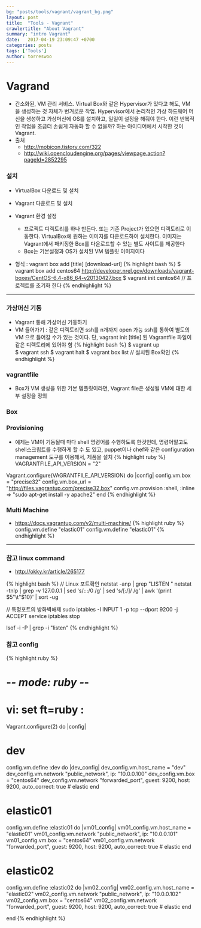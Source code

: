 ```yaml
---
bg: "posts/tools/vagrant/vagrant_bg.png"
layout: post
title:  "Tools - Vagrant"
crawlertitle: "About Vagrant"
summary: "intro Vagrant"
date:   2017-04-19 23:09:47 +0700
categories: posts
tags: ['Tools']
author: torreswoo
---
```


# Vagrand
- 간소화된, VM 관리 서비스. Virtual Box와 같은 Hypervisor가 있다고 해도, VM을 생성하는 것 자체가 번거로운 작업.
Hypervisor에서 논리적인 가상 하드웨어 머신을 생성하고 가상머신에 OS를 설치하고, 일일이 설정을 해줘야 한다. 이런 반복적인 작업을 조금더 손쉽게 자동화 할 수 없을까? 하는 아이디어에서 시작한 것이 Vagrant.
- 출처
  - http://mobicon.tistory.com/322
  - http://wiki.opencloudengine.org/pages/viewpage.action?pageId=2852295

### 설치
  - VirtualBox 다운로드 및 설치
  - Vagrant 다운로드 및 설치
  - Vagrant 환경 설정
    + 프로젝트 디렉토리를 하나 만든다. 또는 기존 Project가 있으면 디렉토리로 이동한다. VirtualBox에 원하는 이미지를 다운로드하여 설치한다. 이미지는 Vagrant에서 패키징한 Box를 다운로드할 수 있는 별도 사이트를 제공한다
    + Box는 기본설정과 OS가 설치된 VM 템플릿 이미지이다

- 형식 : vagrant box add [title] [download-url]
{% highlight bash %}
$ vagrant box add centos64 http://developer.nrel.gov/downloads/vagrant-boxes/CentOS-6.4-x86_64-v20130427.box
$ vagrant init centos64  // 프로젝트를 초기화 한다
{% endhighlight %}

---

### 가상머신 기동
- Vagrant 통해 가상머신 기동하기
- VM 들어가기 : 같은 디렉토리면 ssh를 n개까지 open 가능
 ssh를 통하여 별도의 VM 으로 들어갈 수가 있는 것이다.
 단, vagrant init [title] 된 Vagrantfile 파일이 같은 디렉토리에 있어야 함
{% highlight bash %}
$ vagrant up  
$ vagrant ssh
$ vagrant halt
$ vagrant box list  // 설치된 Box확인
{% endhighlight %}

### vagrantfile
- Box가 VM 생성을 위한 기본 템플릿이라면, Vagrant file은 생성될 VM에 대한 세부 설정을 정의

### Box


### Provisioning
- 예제는 VM이 기동될때 마다 shell 명령어를 수행하도록 한것인데, 명령어말고도 shell스크립트를 수행하게 할 수 도 있고, puppet이나 chef와 같은 configuration management 도구를 이용해서, 제품을 설치
{% highlight ruby %}
VAGRANTFILE_API_VERSION = "2"

Vagrant.configure(VAGRANTFILE_API_VERSION) do |config|
  config.vm.box = "precise32"
  config.vm.box_url = "http://files.vagrantup.com/precise32.box"
  config.vm.provision :shell, :inline => "sudo apt-get install -y apache2"
end
{% endhighlight %}

### Multi Machine
- https://docs.vagrantup.com/v2/multi-machine/
{% highlight ruby %}
config.vm.define "elastic01"
config.vm.define "elastic01"
{% endhighlight %}

---

### 참고 linux command
- http://okky.kr/article/265177

{% highlight bash %}
// Linux 포트확인
netstat -anp | grep "LISTEN "
netstat -tnlp | grep -v 127.0.0.1 | sed 's/:::/0 /g' | sed 's/[:\/]/ /g' | awk '{print $5"\t"$10}' | sort -ug

// 특정포트의 방화벽해제
sudo iptables -I INPUT 1 -p tcp --dport 9200 -j ACCEPT
service iptables stop

lsof -i -P | grep -i "listen"
{% endhighlight %}

### 참고 config
{% highlight ruby %}
# -*- mode: ruby -*-
# vi: set ft=ruby :

Vagrant.configure(2) do |config|

  # dev
  config.vm.define :dev do |dev_config|
     dev_config.vm.host_name = "dev"
     dev_config.vm.network "public_network", ip: "10.0.0.100"
     dev_config.vm.box = "centos64"
     dev_config.vm.network "forwarded_port", guest: 9200, host: 9200, auto_correct: true # elastic
  end

  # elastic01
  config.vm.define :elastic01 do |vm01_config|
     vm01_config.vm.host_name = "elastic01"
     vm01_config.vm.network "public_network", ip: "10.0.0.101"
     vm01_config.vm.box = "centos64"
     vm01_config.vm.network "forwarded_port", guest: 9200, host: 9200, auto_correct: true # elastic
  end

  # elastic02
  config.vm.define :elastic02 do |vm02_config|
     vm02_config.vm.host_name = "elastic02"
     vm02_config.vm.network "public_network", ip: "10.0.0.102"
     vm02_config.vm.box = "centos64"
     vm02_config.vm.network "forwarded_port", guest: 9200, host: 9200, auto_correct: true # elastic
  end

end
{% endhighlight %}